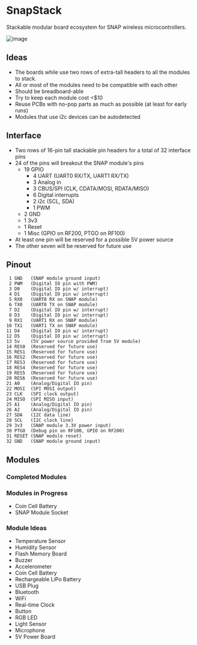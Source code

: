 # SnapStack
Stackable modular board ecosystem for SNAP wireless microcontrollers.

![image](https://cloud.githubusercontent.com/assets/1317406/5913551/97f6d3e8-a5ab-11e4-83e5-365e1bbba2ea.png)

## Ideas
 * The boards while use two rows of extra-tall headers to all the modules to stack.
 * All or most of the modules need to be compatible with each other
 * Should be breadboard-able
 * Try to keep each module cost <$10
 * Reuse PCBs with no-pop parts as much as possible (at least for early runs)
 * Modules that use i2c devices can be autodetected
 
## Interface
 * Two rows of 16-pin tall stackable pin headers for a total of 32 interface pins
  * 24 of the pins will breakout the SNAP module's pins
    * 19 GPIO
      * 4 UART (UART0 RX/TX, UART1 RX/TX)
      * 3 Analog in
      * 3 CBUS/SPI (CLK, CDATA/MOSI, RDATA/MISO)
      * 6 Digital interrupts 
      * 2 i2c (SCL, SDA)
      * 1 PWM
    * 2 GND
    * 1 3v3
    * 1 Reset
    * 1 Misc (GPIO on RF200, PTGO on RF100)
  * At least one pin will be reserved for a possible 5V power source
  * The other seven will be reserved for future use

## Pinout
     1 GND   (SNAP module ground input)
     2 PWM   (Digital IO pin with PWM)
     3 D0    (Digital IO pin w/ interrupt)
     4 D1    (Digital IO pin w/ interrupt)
     5 RX0   (UART0 RX on SNAP module)
     6 TX0   (UART0 TX on SNAP module)
     7 D2    (Digital IO pin w/ interrupt)
     8 D3    (Digital IO pin w/ interrupt)
     9 RX1   (UART1 RX on SNAP module)
    10 TX1   (UART1 TX on SNAP module)
    11 D4    (Digital IO pin w/ interrupt)
    12 D5    (Digital IO pin w/ interrupt)
    13 5v    (5V power source provided from 5V module)
    14 RES0  (Reserved for future use)
    15 RES1  (Reserved for future use)
    16 RES2  (Reserved for future use)
    17 RES3  (Reserved for future use)
    18 RES4  (Reserved for future use)
    19 RES5  (Reserved for future use)
    20 RES6  (Reserved for future use)
    21 A0    (Analog/Digital IO pin)
    22 MOSI  (SPI MOSI output)
    23 CLK   (SPI clock output)
    24 MISO  (SPI MISO input)
    25 A1    (Analog/Digital IO pin)
    26 A2    (Analog/Digital IO pin)
    27 SDA   (I2C data line)
    28 SCL   (I2C clock line)
    29 3v3   (SNAP module 3.3V power input)
    30 PTGO  (Debug pin on RF100, GPIO on RF200)
    31 RESET (SNAP module reset)
    32 GND   (SNAP module ground input)

## Modules

### Completed Modules

### Modules in Progress
 * Coin Cell Battery
 * SNAP Module Socket

### Module Ideas
 * Temperature Sensor
 * Humidity Sensor
 * Flash Memory Board
 * Buzzer
 * Accelerometer
 * Coin Cell Battery
 * Rechargeable LiPo Battery
 * USB Plug
 * Bluetooth
 * WiFi
 * Real-time Clock
 * Button
 * RGB LED
 * Light Sensor
 * Microphone
 * 5V Power Board
